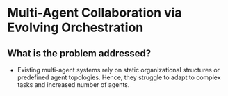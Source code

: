 # Multi-Agent Collaboration via Evolving Orchestration

## What is the problem addressed?
* Existing multi-agent systems rely on static organizational structures or predefined agent topologies. Hence, they struggle to adapt to complex tasks and increased number of agents.
